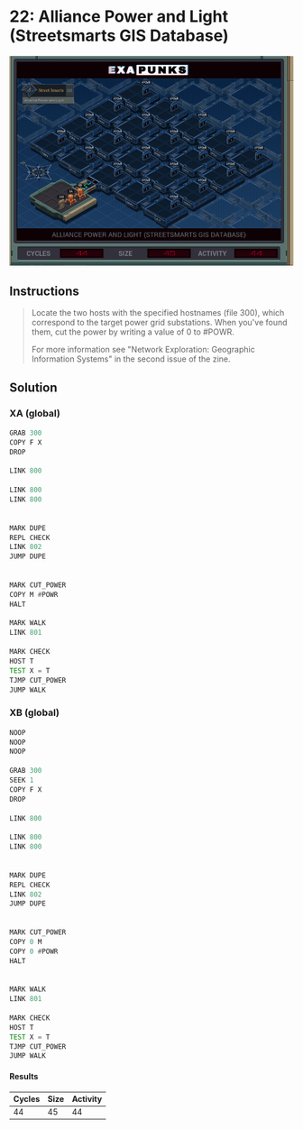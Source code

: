 # 22: Alliance Power and Light (Streetsmarts GIS Database)

<div align="center"><img src="EXAPUNKS - Alliance Power and Light (44, 45, 44, 2022-12-05-19-35-09).gif" /></div>

## Instructions
> Locate the two hosts with the specified hostnames (file 300), which correspond to the target power grid substations. When you've found them, cut the power by writing a value of 0 to #POWR.
> 
> For more information see "Network Exploration: Geographic Information Systems" in the second issue of the zine.

## Solution

### XA (global)
```asm
GRAB 300
COPY F X
DROP

LINK 800

LINK 800
LINK 800


MARK DUPE
REPL CHECK
LINK 802
JUMP DUPE


MARK CUT_POWER
COPY M #POWR
HALT

MARK WALK
LINK 801

MARK CHECK
HOST T
TEST X = T
TJMP CUT_POWER
JUMP WALK
```

### XB (global)
```asm
NOOP
NOOP
NOOP

GRAB 300
SEEK 1
COPY F X
DROP

LINK 800

LINK 800
LINK 800


MARK DUPE
REPL CHECK
LINK 802
JUMP DUPE


MARK CUT_POWER
COPY 0 M
COPY 0 #POWR
HALT


MARK WALK
LINK 801

MARK CHECK
HOST T
TEST X = T
TJMP CUT_POWER
JUMP WALK
```

#### Results
| Cycles | Size | Activity |
|--------|------|----------|
| 44     | 45   | 44       |
